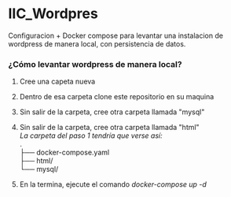 # IIC_Wordpres
Configuracion + Docker compose para levantar una instalacion de wordpress de manera local, con persistencia de datos.

### ¿Cómo levantar wordpress de manera local?
  1. Cree una capeta nueva
  2. Dentro de esa carpeta clone este repositorio en su maquina
  3. Sin salir de la carpeta, cree otra carpeta llamada "mysql"
  4. Sin salir de la carpeta, cree otra carpeta llamada "html"<br>
    *La carpeta del paso 1 tendría que verse así:*<br>
     .<br>
     ├── docker-compose.yaml<br>
     ├── html/<br>
     └── mysql/<br>

  5.  En la termina, ejecute el comando *docker-compose up -d* 
